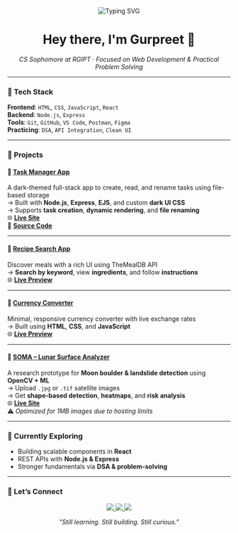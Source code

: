 <p align="center">
  <img src="https://readme-typing-svg.demolab.com?font=Fira+Code&duration=3000&pause=1000&center=true&vCenter=true&width=500&lines=Full-Stack+Dev+in+Progress;Building+Clean+%26+Practical+Apps;Learning+by+Doing;Exploring+React%2C+Node+%26+Beyond" alt="Typing SVG" />
</p>

<h1 align="center">Hey there, I'm Gurpreet 👋</h1>

<p align="center"><i>CS Sophomore at RGIPT · Focused on Web Development & Practical Problem Solving</i></p>

---

### 🧰 Tech Stack

**Frontend**: `HTML`, `CSS`, `JavaScript`, `React`  
**Backend**: `Node.js`, `Express`  
**Tools**: `Git`, `GitHub`, `VS Code`, `Postman`, `Figma`  
**Practicing**: `DSA`, `API Integration`, `Clean UI`

---

### 🚀 Projects

#### 🔹 [Task Manager App](https://task-manager-1-c8z3.onrender.com)
A dark-themed full-stack app to create, read, and rename tasks using file-based storage  
→ Built with **Node.js**, **Express**, **EJS**, and custom **dark UI CSS**  
→ Supports **task creation**, **dynamic rendering**, and **file renaming**  
🌐 **[Live Site](https://task-manager-1-c8z3.onrender.com/)**  
📂 **[Source Code](https://github.com/Grt-404/task-manager-app)**

---

#### 🔹 [Recipe Search App](https://grt-404.github.io/Recipe-Search-App/)
Discover meals with a rich UI using TheMealDB API  
→ **Search by keyword**, view **ingredients**, and follow **instructions**  
🌐 **[Live Preview](https://grt-404.github.io/Recipe-Search-App/)**

---

#### 🔹 [Currency Converter](https://grt-404.github.io/Currency-converter/)
Minimal, responsive currency converter with live exchange rates  
→ Built using **HTML**, **CSS**, and **JavaScript**  
🌐 **[Live Preview](https://grt-404.github.io/Currency-converter/)**

---

#### 🔹 [SOMA – Lunar Surface Analyzer](https://soma-zspu.onrender.com/)
A research prototype for **Moon boulder & landslide detection** using **OpenCV + ML**  
→ Upload `.jpg` or `.tif` satellite images  
→ Get **shape-based detection**, **heatmaps**, and **risk analysis**  
🌐 **[Live Site](https://soma-zspu.onrender.com/)**  
⚠️ *Optimized for 1MB images due to hosting limits*

---

### 📌 Currently Exploring

- Building scalable components in **React**  
- REST APIs with **Node.js & Express**  
- Stronger fundamentals via **DSA & problem-solving**

---

### 🤝 Let’s Connect

<p align="center">
  <a href="https://linkedin.com/in/gurpreet-arora-938328343" target="_blank">
    <img src="https://img.shields.io/badge/LINKEDIN-0A66C2?style=for-the-badge&logo=linkedin&logoColor=white"/>
  </a>
  <a href="https://github.com/Grt-404" target="_blank">
    <img src="https://img.shields.io/badge/GITHUB-181717?style=for-the-badge&logo=github&logoColor=white"/>
  </a>
  <a href="mailto:24cs3022@rgipt.ac.in" target="_blank">
    <img src="https://img.shields.io/badge/GMAIL-D14836?style=for-the-badge&logo=gmail&logoColor=white"/>
  </a>
</p>

<p align="center"><i>"Still learning. Still building. Still curious."</i></p>
